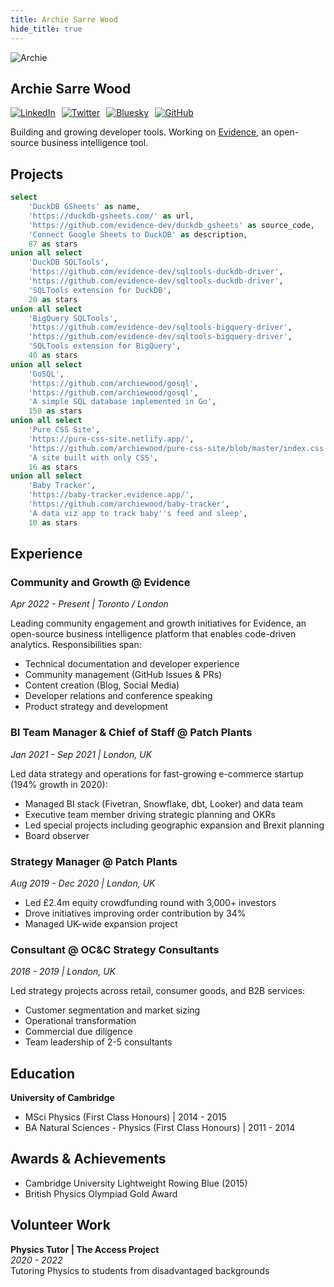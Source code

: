 ```yaml
---
title: Archie Sarre Wood
hide_title: true
---
```


<img src="https://avatars.githubusercontent.com/archiewood" alt="Archie" class="rounded-full w-24 h-24 mb-4">

## Archie Sarre Wood

<div style="display: flex; flex-direction: row; gap: 10px;">
    <a href="https://www.linkedin.com/in/archiesarrewood/"><img src="https://img.shields.io/badge/-0077B5?style=for-the-badge&logo=linkedin&logoColor=white" alt="LinkedIn"></a>
    <a href="https://x.com/archieemwood"><img src="https://img.shields.io/badge/-000000?style=for-the-badge&logo=x&logoColor=white" alt="Twitter"></a>
    <a href="https://bsky.app/profile/archie.sarrewood.com"><img src="https://img.shields.io/badge/-00A0DC?style=for-the-badge&logo=bluesky&logoColor=white" alt="Bluesky"></a>
    <a href="https://github.com/archiewood"><img src="https://img.shields.io/badge/-181717?style=for-the-badge&logo=github&logoColor=white" alt="GitHub"></a>
</div>

<LineBreak lines=1/>

Building and growing developer tools. Working on [Evidence](https://evidence.dev), an open-source business intelligence tool.

## Projects


```sql projects
select 
    'DuckDB GSheets' as name,
    'https://duckdb-gsheets.com/' as url,
    'https://github.com/evidence-dev/duckdb_gsheets' as source_code,
    'Connect Google Sheets to DuckDB' as description,
    87 as stars
union all select
    'DuckDB SQLTools',
    'https://github.com/evidence-dev/sqltools-duckdb-driver',
    'https://github.com/evidence-dev/sqltools-duckdb-driver',
    'SQLTools extension for DuckDB',
    20 as stars
union all select
    'BigQuery SQLTools',
    'https://github.com/evidence-dev/sqltools-bigquery-driver',
    'https://github.com/evidence-dev/sqltools-bigquery-driver',
    'SQLTools extension for BigQuery',
    40 as stars
union all select
    'GoSQL',
    'https://github.com/archiewood/gosql',
    'https://github.com/archiewood/gosql',
    'A simple SQL database implemented in Go',
    150 as stars
union all select
    'Pure CSS Site',
    'https://pure-css-site.netlify.app/',
    'https://github.com/archiewood/pure-css-site/blob/master/index.css',
    'A site built with only CSS',
    16 as stars
union all select
    'Baby Tracker',
    'https://baby-tracker.evidence.app/',
    'https://github.com/archiewood/baby-tracker',
    'A data viz app to track baby''s feed and sleep',
    10 as stars
```

<DataTable data={projects} link=url>
  <Column id=name/>
  <Column id=description/>
  <Column id=stars/>
  <Column id=source_code contentType=link linkLabel="GitHub &rarr;"/>
</DataTable>

<BarChart 
  data={projects} 
  title="GitHub Stars by Project"
  x=name 
  y=stars 
  swapXY
  yAxisLabels=false
  yGridlines=false
  labels=true
/>



## Experience

### Community and Growth @ Evidence
*Apr 2022 - Present | Toronto / London*

Leading community engagement and growth initiatives for Evidence, an open-source business intelligence platform that enables code-driven analytics. Responsibilities span:
- Technical documentation and developer experience
- Community management (GitHub Issues & PRs)
- Content creation (Blog, Social Media)
- Developer relations and conference speaking
- Product strategy and development

### BI Team Manager & Chief of Staff @ Patch Plants
*Jan 2021 - Sep 2021 | London, UK*

Led data strategy and operations for fast-growing e-commerce startup (194% growth in 2020):
- Managed BI stack (Fivetran, Snowflake, dbt, Looker) and data team
- Executive team member driving strategic planning and OKRs
- Led special projects including geographic expansion and Brexit planning
- Board observer

### Strategy Manager @ Patch Plants
*Aug 2019 - Dec 2020 | London, UK*

- Led £2.4m equity crowdfunding round with 3,000+ investors
- Drove initiatives improving order contribution by 34%
- Managed UK-wide expansion project

### Consultant @ OC&C Strategy Consultants
*2016 - 2019 | London, UK*

Led strategy projects across retail, consumer goods, and B2B services:
- Customer segmentation and market sizing
- Operational transformation
- Commercial due diligence
- Team leadership of 2-5 consultants



## Education

**University of Cambridge**
- MSci Physics (First Class Honours) | 2014 - 2015
- BA Natural Sciences - Physics (First Class Honours) | 2011 - 2014

## Awards & Achievements

- Cambridge University Lightweight Rowing Blue (2015)
- British Physics Olympiad Gold Award

## Volunteer Work

**Physics Tutor | The Access Project**  
*2020 - 2022*  
Tutoring Physics to students from disadvantaged backgrounds
